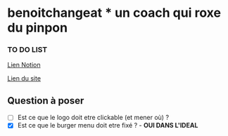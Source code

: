 # benoitchangeat * un coach qui roxe du pinpon
### TO DO LIST
[Lien Notion](https://aujoyeuxbordeldenath.notion.site/4deaa1e3cf1b477897adf77ec91cf372?v=3e91c6d4284244d4b697efad78b4ee55)

[Lien du site](https://Nath-A.github.io/benoitchangeat/)

## Question à poser
- [ ] Est ce que le logo doit etre clickable (et mener où) ?
- [x] Est ce que le burger menu doit etre fixé ? - **OUI DANS L'IDEAL**

